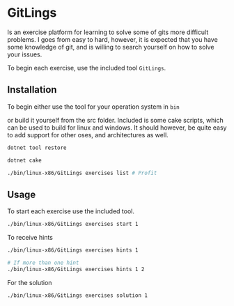 # GitLings

Is an exercise platform for learning to solve some of gits more difficult problems. I goes from easy to hard, however, it is expected that you have some knowledge of git, and is willing to search yourself on how to solve your issues.

To begin each exercise, use the included tool `GitLings`.

## Installation 

To begin either use the tool for your operation system in `bin`

or build it yourself from the src folder. Included is some cake scripts, which can be used to build for linux and windows. It should however, be quite easy to add support for other oses, and architectures as well.

```bash
dotnet tool restore

dotnet cake

./bin/linux-x86/GitLings exercises list # Profit
```

## Usage

To start each exercise use the included tool.

```bash
./bin/linux-x86/GitLings exercises start 1
```

To receive hints

```bash
./bin/linux-x86/GitLings exercises hints 1

# If more than one hint
./bin/linux-x86/GitLings exercises hints 1 2
```

For the solution

```bash
./bin/linux-x86/GitLings exercises solution 1
```



